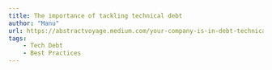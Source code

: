 ```yaml
---
title: The importance of tackling technical debt
author: "Manu"
url: https://abstractvoyage.medium.com/your-company-is-in-debt-technically-46ade0eea37
tags:
    - Tech Debt
    - Best Practices
---
```

